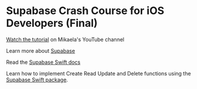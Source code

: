 # Supabase Crash Course for iOS Developers (Final)
[Watch the tutorial](https://youtu.be/XBSiXROUoZk) on Mikaela's YouTube channel

Learn more about [Supabase](https://supabase.com/?utm_source=youtube-mikaela&amp;utm_medium=social&amp;utm_campaign=swift)

Read the [Supabase Swift docs](https://supabase.com/docs/reference/swift/introduction?utm_source=youtube-mikaela&amp;utm_medium=social&amp;utm_campaign=swift)

Learn how to implement Create Read Update and Delete functions using the [Supabase Swift package](https://github.com/supabase-community/supabase-swift).
